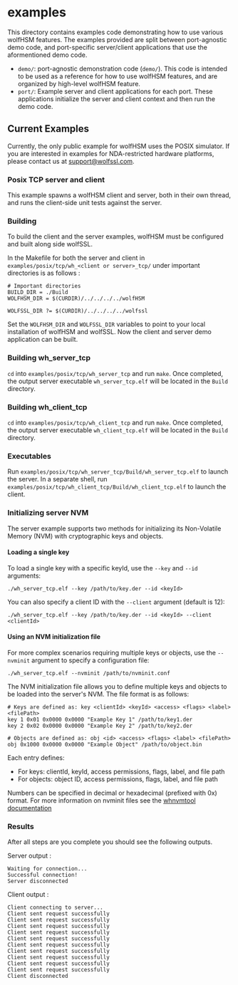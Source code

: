 # examples

This directory contains examples code demonstrating how to use various wolfHSM features. The examples provided are split between port-agnostic demo code, and port-specific server/client applications that use the aformentioned demo code.

- `demo/`: port-agnostic demonstration code (`demo/`). This code is intended to be used as a reference for how to use wolfHSM features, and are organized by high-level wolfHSM feature.
- `port/`: Example server and client applications for each port. These applications initialize the server and client context and then run the demo code.

## Current Examples
Currently, the only public example for wolfHSM uses the POSIX simulator. If you are interested in examples for NDA-restricted hardware platforms, please contact us at support@wolfssl.com.

### Posix TCP server and client
This example spawns a wolfHSM client and server, both in their own thread, and runs the client-side unit tests against the server.

### Building
To build the client and the server examples, wolfHSM must be configured and built along side wolfSSL.

In the Makefile for both the server and client in `examples/posix/tcp/wh_<client or server>_tcp/` under important directories is as follows :
```
# Important directories
BUILD_DIR = ./Build
WOLFHSM_DIR = $(CURDIR)/../../../../wolfHSM

WOLFSSL_DIR ?= $(CURDIR)/../../../../wolfssl
```

Set the `WOLFHSM_DIR` and `WOLFSSL_DIR` variables to point to your local installation of wolfHSM and wolfSSL. Now the client and server demo application can be built.

### Building wh_server_tcp
`cd` into `examples/posix/tcp/wh_server_tcp` and run `make`. Once completed, the output server executable `wh_server_tcp.elf` will be located in the `Build` directory.

### Building wh_client_tcp
`cd` into `examples/posix/tcp/wh_client_tcp` and run `make`. Once completed, the output server executable `wh_client_tcp.elf` will be located in the `Build` directory.

### Executables
Run `examples/posix/tcp/wh_server_tcp/Build/wh_server_tcp.elf` to launch the server. In a separate shell, run `examples/posix/tcp/wh_client_tcp/Build/wh_client_tcp.elf` to launch the client.

### Initializing server NVM
The server example supports two methods for initializing its Non-Volatile Memory (NVM) with cryptographic keys and objects.

#### Loading a single key
To load a single key with a specific keyId, use the `--key` and `--id` arguments:

```
./wh_server_tcp.elf --key /path/to/key.der --id <keyId>
```

You can also specify a client ID with the `--client` argument (default is 12):

```
./wh_server_tcp.elf --key /path/to/key.der --id <keyId> --client <clientId>
```

#### Using an NVM initialization file
For more complex scenarios requiring multiple keys or objects, use the `--nvminit` argument to specify a configuration file:

```
./wh_server_tcp.elf --nvminit /path/to/nvminit.conf
```

The NVM initialization file allows you to define multiple keys and objects to be loaded into the server's NVM. The file format is as follows:

```
# Keys are defined as: key <clientId> <keyId> <access> <flags> <label> <filePath>
key 1 0x01 0x0000 0x0000 "Example Key 1" /path/to/key1.der
key 2 0x02 0x0000 0x0000 "Example Key 2" /path/to/key2.der

# Objects are defined as: obj <id> <access> <flags> <label> <filePath>
obj 0x1000 0x0000 0x0000 "Example Object" /path/to/object.bin
```

Each entry defines:
- For keys: clientId, keyId, access permissions, flags, label, and file path
- For objects: object ID, access permissions, flags, label, and file path

Numbers can be specified in decimal or hexadecimal (prefixed with 0x) format. For more information on nvminit files see the [whnvmtool documentation](https://github.com/wolfSSL/wolfHSM/blob/main/tools/whnvmtool/README.md)

### Results
After all steps are you complete you should see the following outputs.

Server output :

```
Waiting for connection...
Successful connection!
Server disconnected
```

Client output :

```
Client connecting to server...
Client sent request successfully
Client sent request successfully
Client sent request successfully
Client sent request successfully
Client sent request successfully
Client sent request successfully
Client sent request successfully
Client sent request successfully
Client sent request successfully
Client sent request successfully
Client disconnected
```
